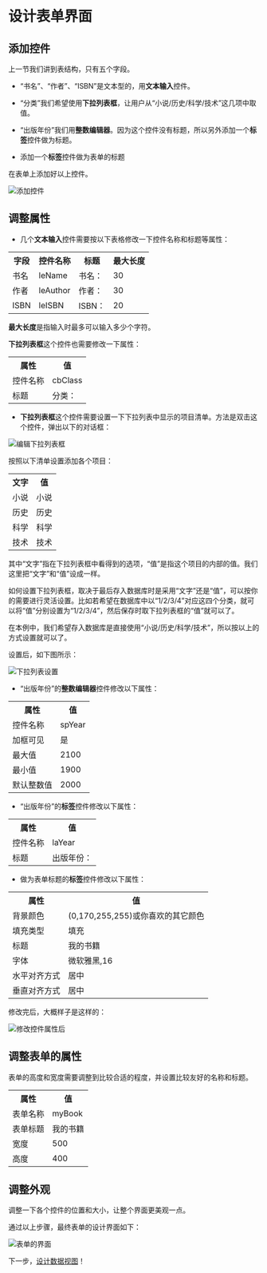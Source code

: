 # 设计表单界面

## 添加控件

上一节我们讲到表结构，只有五个字段。

- “书名”、“作者”、“ISBN”是文本型的，用**文本输入**控件。

- “分类”我们希望使用**下拉列表框**，让用户从“小说/历史/科学/技术”这几项中取值。

- “出版年份”我们用**整数编辑器**。因为这个控件没有标题，所以另外添加一个**标签**控件做为标题。

-  添加一个**标签**控件做为表单的标题

在表单上添加好以上控件。

![添加控件](first_1.png)

## 调整属性

- 几个**文本输入**控件需要按以下表格修改一下控件名称和标题等属性：

<table>
	<tr>
		<th>字段</th>
		<th>控件名称</th>
		<th>标题</th>
		<th>最大长度</th>
	</tr>
	<tr>
		<td>书名</td>
		<td>leName</td>
		<td>书名：</td>
		<td>30</td>
	</tr>
	<tr>
		<td>作者</td>
		<td>leAuthor</td>
		<td>作者：</td>
		<td>30</td>
	</tr>
	<tr>
		<td>ISBN</td>
		<td>leISBN</td>
		<td>ISBN：</td>
		<td>20</td>
	</tr>
</table>

**最大长度**是指输入时最多可以输入多少个字符。

**下拉列表框**这个控件也需要修改一下属性：

<table>
	<tr>
		<th>属性</th>
		<th>值</th>
	</tr>
	<tr>
		<td>控件名称</td>
		<td>cbClass</td>
	</tr>
	<tr>
		<td>标题</td>
		<td>分类：</td>
	</tr>
</table>

- **下拉列表框**这个控件需要设置一下下拉列表中显示的项目清单。方法是双击这个控件，弹出以下的对话框：

![编辑下拉列表框](first_2.png)

按照以下清单设置添加各个项目：

<table>
	<tr>
		<th>文字</th>
		<th>值</th>
	</tr>
	<tr>
		<td>小说</td>
		<td>小说</td>
	</tr>
	<tr>
		<td>历史</td>
		<td>历史</td>
	</tr>
	<tr>
		<td>科学</td>
		<td>科学</td>
	</tr>
	<tr>
		<td>技术</td>
		<td>技术</td>
	</tr>
</table>

其中“文字”指在下拉列表框中看得到的选项，“值”是指这个项目的内部的值。我们这里把“文字”和“值”设成一样。

如何设置下拉列表框，取决于最后存入数据库时是采用“文字”还是“值”，可以按你的需要进行灵活设置。比如若希望在数据库中以“1/2/3/4”对应这四个分类，就可以将“值”分别设置为“1/2/3/4”，然后保存时取下拉列表框的“值”就可以了。

在本例中，我们希望存入数据库是直接使用“小说/历史/科学/技术”，所以按以上的方式设置就可以了。

设置后，如下图所示：

![下拉列表设置](first_5.png)

- “出版年份”的**整数编辑器**控件修改以下属性：

<table>
	<tr>
		<th>属性</th>
		<th>值</th>
	</tr>
	<tr>
		<td>控件名称</td>
		<td>spYear</td>
	</tr>
	<tr>
		<td>加框可见</td>
		<td>是</td>
	</tr>
	<tr>
		<td>最大值</td>
		<td>2100</td>
	</tr>
	<tr>
		<td>最小值</td>
		<td>1900</td>
	</tr>
	<tr>
		<td>默认整数值</td>
		<td>2000</td>
	</tr>
</table>

- “出版年份”的**标签**控件修改以下属性：

<table>
	<tr>
		<th>属性</th>
		<th>值</th>
	</tr>
	<tr>
		<td>控件名称</td>
		<td>laYear</td>
	</tr>
	<tr>
		<td>标题</td>
		<td>出版年份：</td>
	</tr>
</table>

- 做为表单标题的**标签**控件修改以下属性：

<table>
	<tr>
		<th>属性</th>
		<th>值</th>
	</tr>
	<tr>
		<td>背景颜色</td>
		<td>(0,170,255,255)或你喜欢的其它颜色</td>
	</tr>
	<tr>
		<td>填充类型</td>
		<td>填充</td>
	</tr>
	<tr>
		<td>标题</td>
		<td>我的书籍</td>
	</tr>
	<tr>
		<td>字体</td>
		<td>微软雅黑,16</td>
	</tr>
	<tr>
		<td>水平对齐方式</td>
		<td>居中</td>
	</tr>
	<tr>
		<td>垂直对齐方式</td>
		<td>居中</td>
	</tr>
</table>

修改完后，大概样子是这样的：

![修改控件属性后](first_3.png)

## 调整表单的属性

表单的高度和宽度需要调整到比较合适的程度，并设置比较友好的名称和标题。

<table>
	<tr>
		<th>属性</th>
		<th>值</th>
	</tr>
	<tr>
		<td>表单名称</td>
		<td>myBook</td>
	</tr>
	<tr>
		<td>表单标题</td>
		<td>我的书籍</td>
	</tr>
	<tr>
		<td>宽度</td>
		<td>500</td>
	</tr>
	<tr>
		<td>高度</td>
		<td>400</td>
	</tr>
</table>

## 调整外观

调整一下各个控件的位置和大小，让整个界面更美观一点。

通过以上步骤，最终表单的设计界面如下：

![表单的界面](first_4.png)

下一步，[设计数据视图](guides/first_form_2)！

